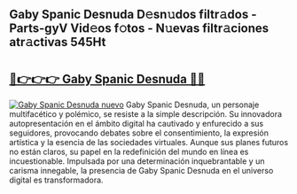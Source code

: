 ## Gaby Spanic Desnuda D𝚎sn𝚞dos filtr𝚊dos - Parts-gyV Vid𝚎os f𝚘tos - N𝚞evas filtr𝚊ciones atr𝚊ctivas 545Ht

# <h2><a href="http://mba835b.tromn.icu/?c=Gaby+Spanic+Desnuda">🔗👉👉👉 Gaby Spanic Desnuda 🔗🔗</a></h2>

[![Gaby Spanic Desnuda nuevo](https://i.imgur.com/pEAQMta.gif)](http://mba835b.tromn.icu/?c=Gaby+Spanic+Desnuda)
Gaby Spanic Desnuda, un personaje multifacético y polémico, se resiste a la simple descripción. Su innovadora autopresentación en el ámbito digital ha cautivado y enfurecido a sus seguidores, provocando debates sobre el consentimiento, la expresión artística y la esencia de las sociedades virtuales. Aunque sus planes futuros no están claros, su papel en la redefinición del mundo en línea es incuestionable. Impulsada por una determinación inquebrantable y un carisma innegable, la presencia de Gaby Spanic Desnuda en el universo digital es transformadora.
